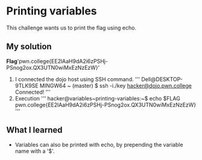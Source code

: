 # Printing variables
This challenge wants us to print the flag using echo.
## My solution
**Flag**'pwn.college{EE2lAaH9dA2i6zPSHj-PSnog2ox.QX3UTN0wiMxEzNzEzW}'
1. I connected the dojo host using SSH command.
'''
Dell@DESKTOP-9TLK9SE MINGW64 ~ (master)
$ ssh -i./key hacker@dojo.pwn.college
Connected!
'''
2. Execution 
'''
hacker@variables~printing-variables:~$ echo $FLAG
pwn.college{EE2lAaH9dA2i6zPSHj-PSnog2ox.QX3UTN0wiMxEzNzEzW}
'''

## What I learned 
- Variables can also be printed with echo, by prepending the variable name with a '$'.